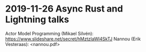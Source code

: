 # 2019-11-26 Async Rust and Lightning talks

Actor Model Programming (Mikael Silvén): <https://www.slideshare.net/secret/hMztzIaWI4SkTJ>
Nannou (Erik Vesteraas): <nannou.pdf>
